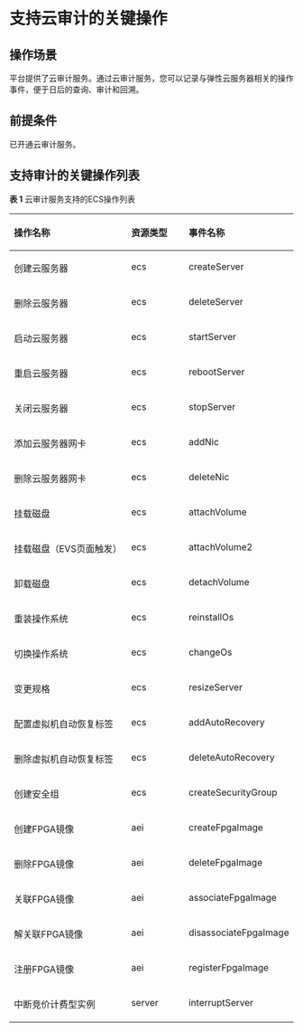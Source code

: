 # 支持云审计的关键操作<a name="ZH-CN_TOPIC_0116262067"></a>

## 操作场景<a name="section162279126"></a>

平台提供了云审计服务。通过云审计服务，您可以记录与弹性云服务器相关的操作事件，便于日后的查询、审计和回溯。

## 前提条件<a name="section152663132120"></a>

已开通云审计服务。

## 支持审计的关键操作列表<a name="section473034571816"></a>

**表 1**  云审计服务支持的ECS操作列表

<a name="table93802002191"></a>
<table><thead align="left"><tr id="zh-cn_topic_0100236046_zh-cn_topic_0100240378_row4494804152351"><th class="cellrowborder" valign="top" width="47.5%" id="mcps1.2.4.1.1"><p id="zh-cn_topic_0100236046_zh-cn_topic_0100240378_p53500739152351"><a name="zh-cn_topic_0100236046_zh-cn_topic_0100240378_p53500739152351"></a><a name="zh-cn_topic_0100236046_zh-cn_topic_0100240378_p53500739152351"></a>操作名称</p>
</th>
<th class="cellrowborder" valign="top" width="21.89%" id="mcps1.2.4.1.2"><p id="zh-cn_topic_0100236046_zh-cn_topic_0100240378_p38592628152351"><a name="zh-cn_topic_0100236046_zh-cn_topic_0100240378_p38592628152351"></a><a name="zh-cn_topic_0100236046_zh-cn_topic_0100240378_p38592628152351"></a>资源类型</p>
</th>
<th class="cellrowborder" valign="top" width="30.61%" id="mcps1.2.4.1.3"><p id="zh-cn_topic_0100236046_zh-cn_topic_0100240378_p38995202152351"><a name="zh-cn_topic_0100236046_zh-cn_topic_0100240378_p38995202152351"></a><a name="zh-cn_topic_0100236046_zh-cn_topic_0100240378_p38995202152351"></a>事件名称</p>
</th>
</tr>
</thead>
<tbody><tr id="zh-cn_topic_0100236046_zh-cn_topic_0100240378_row8488810152351"><td class="cellrowborder" valign="top" width="47.5%" headers="mcps1.2.4.1.1 "><p id="zh-cn_topic_0100236046_zh-cn_topic_0100240378_p1479074182840"><a name="zh-cn_topic_0100236046_zh-cn_topic_0100240378_p1479074182840"></a><a name="zh-cn_topic_0100236046_zh-cn_topic_0100240378_p1479074182840"></a>创建云服务器</p>
</td>
<td class="cellrowborder" valign="top" width="21.89%" headers="mcps1.2.4.1.2 "><p id="zh-cn_topic_0100236046_zh-cn_topic_0100240378_p26666010174542"><a name="zh-cn_topic_0100236046_zh-cn_topic_0100240378_p26666010174542"></a><a name="zh-cn_topic_0100236046_zh-cn_topic_0100240378_p26666010174542"></a>ecs</p>
</td>
<td class="cellrowborder" valign="top" width="30.61%" headers="mcps1.2.4.1.3 "><p id="zh-cn_topic_0100236046_zh-cn_topic_0100240378_p40304760182853"><a name="zh-cn_topic_0100236046_zh-cn_topic_0100240378_p40304760182853"></a><a name="zh-cn_topic_0100236046_zh-cn_topic_0100240378_p40304760182853"></a>createServer</p>
</td>
</tr>
<tr id="zh-cn_topic_0100236046_zh-cn_topic_0100240378_row49002944152351"><td class="cellrowborder" valign="top" width="47.5%" headers="mcps1.2.4.1.1 "><p id="zh-cn_topic_0100236046_zh-cn_topic_0100240378_p4503544182840"><a name="zh-cn_topic_0100236046_zh-cn_topic_0100240378_p4503544182840"></a><a name="zh-cn_topic_0100236046_zh-cn_topic_0100240378_p4503544182840"></a>删除云服务器</p>
</td>
<td class="cellrowborder" valign="top" width="21.89%" headers="mcps1.2.4.1.2 "><p id="zh-cn_topic_0100236046_zh-cn_topic_0100240378_p25570019174542"><a name="zh-cn_topic_0100236046_zh-cn_topic_0100240378_p25570019174542"></a><a name="zh-cn_topic_0100236046_zh-cn_topic_0100240378_p25570019174542"></a>ecs</p>
</td>
<td class="cellrowborder" valign="top" width="30.61%" headers="mcps1.2.4.1.3 "><p id="zh-cn_topic_0100236046_zh-cn_topic_0100240378_p55596951182853"><a name="zh-cn_topic_0100236046_zh-cn_topic_0100240378_p55596951182853"></a><a name="zh-cn_topic_0100236046_zh-cn_topic_0100240378_p55596951182853"></a>deleteServer</p>
</td>
</tr>
<tr id="zh-cn_topic_0100236046_zh-cn_topic_0100240378_row46870581152351"><td class="cellrowborder" valign="top" width="47.5%" headers="mcps1.2.4.1.1 "><p id="zh-cn_topic_0100236046_zh-cn_topic_0100240378_p61858743182840"><a name="zh-cn_topic_0100236046_zh-cn_topic_0100240378_p61858743182840"></a><a name="zh-cn_topic_0100236046_zh-cn_topic_0100240378_p61858743182840"></a>启动云服务器</p>
</td>
<td class="cellrowborder" valign="top" width="21.89%" headers="mcps1.2.4.1.2 "><p id="zh-cn_topic_0100236046_zh-cn_topic_0100240378_p8613767174542"><a name="zh-cn_topic_0100236046_zh-cn_topic_0100240378_p8613767174542"></a><a name="zh-cn_topic_0100236046_zh-cn_topic_0100240378_p8613767174542"></a>ecs</p>
</td>
<td class="cellrowborder" valign="top" width="30.61%" headers="mcps1.2.4.1.3 "><p id="zh-cn_topic_0100236046_zh-cn_topic_0100240378_p63532892182853"><a name="zh-cn_topic_0100236046_zh-cn_topic_0100240378_p63532892182853"></a><a name="zh-cn_topic_0100236046_zh-cn_topic_0100240378_p63532892182853"></a>startServer</p>
</td>
</tr>
<tr id="zh-cn_topic_0100236046_zh-cn_topic_0100240378_row7788966152351"><td class="cellrowborder" valign="top" width="47.5%" headers="mcps1.2.4.1.1 "><p id="zh-cn_topic_0100236046_zh-cn_topic_0100240378_p64976120182840"><a name="zh-cn_topic_0100236046_zh-cn_topic_0100240378_p64976120182840"></a><a name="zh-cn_topic_0100236046_zh-cn_topic_0100240378_p64976120182840"></a>重启云服务器</p>
</td>
<td class="cellrowborder" valign="top" width="21.89%" headers="mcps1.2.4.1.2 "><p id="zh-cn_topic_0100236046_zh-cn_topic_0100240378_p54096932174542"><a name="zh-cn_topic_0100236046_zh-cn_topic_0100240378_p54096932174542"></a><a name="zh-cn_topic_0100236046_zh-cn_topic_0100240378_p54096932174542"></a>ecs</p>
</td>
<td class="cellrowborder" valign="top" width="30.61%" headers="mcps1.2.4.1.3 "><p id="zh-cn_topic_0100236046_zh-cn_topic_0100240378_p10362200182853"><a name="zh-cn_topic_0100236046_zh-cn_topic_0100240378_p10362200182853"></a><a name="zh-cn_topic_0100236046_zh-cn_topic_0100240378_p10362200182853"></a>rebootServer</p>
</td>
</tr>
<tr id="zh-cn_topic_0100236046_zh-cn_topic_0100240378_row38304153152351"><td class="cellrowborder" valign="top" width="47.5%" headers="mcps1.2.4.1.1 "><p id="zh-cn_topic_0100236046_zh-cn_topic_0100240378_p55842976182840"><a name="zh-cn_topic_0100236046_zh-cn_topic_0100240378_p55842976182840"></a><a name="zh-cn_topic_0100236046_zh-cn_topic_0100240378_p55842976182840"></a>关闭云服务器</p>
</td>
<td class="cellrowborder" valign="top" width="21.89%" headers="mcps1.2.4.1.2 "><p id="zh-cn_topic_0100236046_zh-cn_topic_0100240378_p21298090174542"><a name="zh-cn_topic_0100236046_zh-cn_topic_0100240378_p21298090174542"></a><a name="zh-cn_topic_0100236046_zh-cn_topic_0100240378_p21298090174542"></a>ecs</p>
</td>
<td class="cellrowborder" valign="top" width="30.61%" headers="mcps1.2.4.1.3 "><p id="zh-cn_topic_0100236046_zh-cn_topic_0100240378_p37851432182853"><a name="zh-cn_topic_0100236046_zh-cn_topic_0100240378_p37851432182853"></a><a name="zh-cn_topic_0100236046_zh-cn_topic_0100240378_p37851432182853"></a>stopServer</p>
</td>
</tr>
<tr id="zh-cn_topic_0100236046_zh-cn_topic_0100240378_row43012085152351"><td class="cellrowborder" valign="top" width="47.5%" headers="mcps1.2.4.1.1 "><p id="zh-cn_topic_0100236046_zh-cn_topic_0100240378_p41558297182840"><a name="zh-cn_topic_0100236046_zh-cn_topic_0100240378_p41558297182840"></a><a name="zh-cn_topic_0100236046_zh-cn_topic_0100240378_p41558297182840"></a>添加云服务器网卡</p>
</td>
<td class="cellrowborder" valign="top" width="21.89%" headers="mcps1.2.4.1.2 "><p id="zh-cn_topic_0100236046_zh-cn_topic_0100240378_p7062991174542"><a name="zh-cn_topic_0100236046_zh-cn_topic_0100240378_p7062991174542"></a><a name="zh-cn_topic_0100236046_zh-cn_topic_0100240378_p7062991174542"></a>ecs</p>
</td>
<td class="cellrowborder" valign="top" width="30.61%" headers="mcps1.2.4.1.3 "><p id="zh-cn_topic_0100236046_zh-cn_topic_0100240378_p11950893182853"><a name="zh-cn_topic_0100236046_zh-cn_topic_0100240378_p11950893182853"></a><a name="zh-cn_topic_0100236046_zh-cn_topic_0100240378_p11950893182853"></a>addNic</p>
</td>
</tr>
<tr id="zh-cn_topic_0100236046_zh-cn_topic_0100240378_row27390049152351"><td class="cellrowborder" valign="top" width="47.5%" headers="mcps1.2.4.1.1 "><p id="zh-cn_topic_0100236046_zh-cn_topic_0100240378_p29901078182840"><a name="zh-cn_topic_0100236046_zh-cn_topic_0100240378_p29901078182840"></a><a name="zh-cn_topic_0100236046_zh-cn_topic_0100240378_p29901078182840"></a>删除云服务器网卡</p>
</td>
<td class="cellrowborder" valign="top" width="21.89%" headers="mcps1.2.4.1.2 "><p id="zh-cn_topic_0100236046_zh-cn_topic_0100240378_p4134417174542"><a name="zh-cn_topic_0100236046_zh-cn_topic_0100240378_p4134417174542"></a><a name="zh-cn_topic_0100236046_zh-cn_topic_0100240378_p4134417174542"></a>ecs</p>
</td>
<td class="cellrowborder" valign="top" width="30.61%" headers="mcps1.2.4.1.3 "><p id="zh-cn_topic_0100236046_zh-cn_topic_0100240378_p55158100182853"><a name="zh-cn_topic_0100236046_zh-cn_topic_0100240378_p55158100182853"></a><a name="zh-cn_topic_0100236046_zh-cn_topic_0100240378_p55158100182853"></a>deleteNic</p>
</td>
</tr>
<tr id="zh-cn_topic_0100236046_zh-cn_topic_0100240378_row62579149152351"><td class="cellrowborder" valign="top" width="47.5%" headers="mcps1.2.4.1.1 "><p id="zh-cn_topic_0100236046_zh-cn_topic_0100240378_p54614098182840"><a name="zh-cn_topic_0100236046_zh-cn_topic_0100240378_p54614098182840"></a><a name="zh-cn_topic_0100236046_zh-cn_topic_0100240378_p54614098182840"></a>挂载磁盘</p>
</td>
<td class="cellrowborder" valign="top" width="21.89%" headers="mcps1.2.4.1.2 "><p id="zh-cn_topic_0100236046_zh-cn_topic_0100240378_p21846135174542"><a name="zh-cn_topic_0100236046_zh-cn_topic_0100240378_p21846135174542"></a><a name="zh-cn_topic_0100236046_zh-cn_topic_0100240378_p21846135174542"></a>ecs</p>
</td>
<td class="cellrowborder" valign="top" width="30.61%" headers="mcps1.2.4.1.3 "><p id="zh-cn_topic_0100236046_zh-cn_topic_0100240378_p12045775182853"><a name="zh-cn_topic_0100236046_zh-cn_topic_0100240378_p12045775182853"></a><a name="zh-cn_topic_0100236046_zh-cn_topic_0100240378_p12045775182853"></a>attachVolume</p>
</td>
</tr>
<tr id="zh-cn_topic_0100236046_zh-cn_topic_0100240378_row1324656317345"><td class="cellrowborder" valign="top" width="47.5%" headers="mcps1.2.4.1.1 "><p id="zh-cn_topic_0100236046_zh-cn_topic_0100240378_p18121296182840"><a name="zh-cn_topic_0100236046_zh-cn_topic_0100240378_p18121296182840"></a><a name="zh-cn_topic_0100236046_zh-cn_topic_0100240378_p18121296182840"></a>挂载磁盘（EVS页面触发）</p>
</td>
<td class="cellrowborder" valign="top" width="21.89%" headers="mcps1.2.4.1.2 "><p id="zh-cn_topic_0100236046_zh-cn_topic_0100240378_p13269328174542"><a name="zh-cn_topic_0100236046_zh-cn_topic_0100240378_p13269328174542"></a><a name="zh-cn_topic_0100236046_zh-cn_topic_0100240378_p13269328174542"></a>ecs</p>
</td>
<td class="cellrowborder" valign="top" width="30.61%" headers="mcps1.2.4.1.3 "><p id="zh-cn_topic_0100236046_zh-cn_topic_0100240378_p57218009182853"><a name="zh-cn_topic_0100236046_zh-cn_topic_0100240378_p57218009182853"></a><a name="zh-cn_topic_0100236046_zh-cn_topic_0100240378_p57218009182853"></a>attachVolume2</p>
</td>
</tr>
<tr id="zh-cn_topic_0100236046_zh-cn_topic_0100240378_row2374058217349"><td class="cellrowborder" valign="top" width="47.5%" headers="mcps1.2.4.1.1 "><p id="zh-cn_topic_0100236046_zh-cn_topic_0100240378_p57087771182840"><a name="zh-cn_topic_0100236046_zh-cn_topic_0100240378_p57087771182840"></a><a name="zh-cn_topic_0100236046_zh-cn_topic_0100240378_p57087771182840"></a>卸载磁盘</p>
</td>
<td class="cellrowborder" valign="top" width="21.89%" headers="mcps1.2.4.1.2 "><p id="zh-cn_topic_0100236046_zh-cn_topic_0100240378_p53124851174542"><a name="zh-cn_topic_0100236046_zh-cn_topic_0100240378_p53124851174542"></a><a name="zh-cn_topic_0100236046_zh-cn_topic_0100240378_p53124851174542"></a>ecs</p>
</td>
<td class="cellrowborder" valign="top" width="30.61%" headers="mcps1.2.4.1.3 "><p id="zh-cn_topic_0100236046_zh-cn_topic_0100240378_p37324405182853"><a name="zh-cn_topic_0100236046_zh-cn_topic_0100240378_p37324405182853"></a><a name="zh-cn_topic_0100236046_zh-cn_topic_0100240378_p37324405182853"></a>detachVolume</p>
</td>
</tr>
<tr id="zh-cn_topic_0100236046_zh-cn_topic_0100240378_row81222699254"><td class="cellrowborder" valign="top" width="47.5%" headers="mcps1.2.4.1.1 "><p id="zh-cn_topic_0100236046_zh-cn_topic_0100240378_p9489927182840"><a name="zh-cn_topic_0100236046_zh-cn_topic_0100240378_p9489927182840"></a><a name="zh-cn_topic_0100236046_zh-cn_topic_0100240378_p9489927182840"></a>重装操作系统</p>
</td>
<td class="cellrowborder" valign="top" width="21.89%" headers="mcps1.2.4.1.2 "><p id="zh-cn_topic_0100236046_zh-cn_topic_0100240378_p145192709337"><a name="zh-cn_topic_0100236046_zh-cn_topic_0100240378_p145192709337"></a><a name="zh-cn_topic_0100236046_zh-cn_topic_0100240378_p145192709337"></a>ecs</p>
</td>
<td class="cellrowborder" valign="top" width="30.61%" headers="mcps1.2.4.1.3 "><p id="zh-cn_topic_0100236046_zh-cn_topic_0100240378_p30401839182853"><a name="zh-cn_topic_0100236046_zh-cn_topic_0100240378_p30401839182853"></a><a name="zh-cn_topic_0100236046_zh-cn_topic_0100240378_p30401839182853"></a>reinstallOs</p>
</td>
</tr>
<tr id="zh-cn_topic_0100236046_zh-cn_topic_0100240378_row337219129254"><td class="cellrowborder" valign="top" width="47.5%" headers="mcps1.2.4.1.1 "><p id="zh-cn_topic_0100236046_zh-cn_topic_0100240378_p5943917182840"><a name="zh-cn_topic_0100236046_zh-cn_topic_0100240378_p5943917182840"></a><a name="zh-cn_topic_0100236046_zh-cn_topic_0100240378_p5943917182840"></a>切换操作系统</p>
</td>
<td class="cellrowborder" valign="top" width="21.89%" headers="mcps1.2.4.1.2 "><p id="zh-cn_topic_0100236046_zh-cn_topic_0100240378_p484569019337"><a name="zh-cn_topic_0100236046_zh-cn_topic_0100240378_p484569019337"></a><a name="zh-cn_topic_0100236046_zh-cn_topic_0100240378_p484569019337"></a>ecs</p>
</td>
<td class="cellrowborder" valign="top" width="30.61%" headers="mcps1.2.4.1.3 "><p id="zh-cn_topic_0100236046_zh-cn_topic_0100240378_p17015512182853"><a name="zh-cn_topic_0100236046_zh-cn_topic_0100240378_p17015512182853"></a><a name="zh-cn_topic_0100236046_zh-cn_topic_0100240378_p17015512182853"></a>changeOs</p>
</td>
</tr>
<tr id="zh-cn_topic_0100236046_zh-cn_topic_0100240378_row34659958172551"><td class="cellrowborder" valign="top" width="47.5%" headers="mcps1.2.4.1.1 "><p id="zh-cn_topic_0100236046_zh-cn_topic_0100240378_p6036042182840"><a name="zh-cn_topic_0100236046_zh-cn_topic_0100240378_p6036042182840"></a><a name="zh-cn_topic_0100236046_zh-cn_topic_0100240378_p6036042182840"></a>变更规格</p>
</td>
<td class="cellrowborder" valign="top" width="21.89%" headers="mcps1.2.4.1.2 "><p id="zh-cn_topic_0100236046_zh-cn_topic_0100240378_p4178186984853"><a name="zh-cn_topic_0100236046_zh-cn_topic_0100240378_p4178186984853"></a><a name="zh-cn_topic_0100236046_zh-cn_topic_0100240378_p4178186984853"></a>ecs</p>
</td>
<td class="cellrowborder" valign="top" width="30.61%" headers="mcps1.2.4.1.3 "><p id="zh-cn_topic_0100236046_zh-cn_topic_0100240378_p7816363182853"><a name="zh-cn_topic_0100236046_zh-cn_topic_0100240378_p7816363182853"></a><a name="zh-cn_topic_0100236046_zh-cn_topic_0100240378_p7816363182853"></a>resizeServer</p>
</td>
</tr>
<tr id="zh-cn_topic_0100236046_zh-cn_topic_0100240378_row24525460172551"><td class="cellrowborder" valign="top" width="47.5%" headers="mcps1.2.4.1.1 "><p id="zh-cn_topic_0100236046_zh-cn_topic_0100240378_p38198539182840"><a name="zh-cn_topic_0100236046_zh-cn_topic_0100240378_p38198539182840"></a><a name="zh-cn_topic_0100236046_zh-cn_topic_0100240378_p38198539182840"></a>配置虚拟机自动恢复标签</p>
</td>
<td class="cellrowborder" valign="top" width="21.89%" headers="mcps1.2.4.1.2 "><p id="zh-cn_topic_0100236046_zh-cn_topic_0100240378_p5866748684853"><a name="zh-cn_topic_0100236046_zh-cn_topic_0100240378_p5866748684853"></a><a name="zh-cn_topic_0100236046_zh-cn_topic_0100240378_p5866748684853"></a>ecs</p>
</td>
<td class="cellrowborder" valign="top" width="30.61%" headers="mcps1.2.4.1.3 "><p id="zh-cn_topic_0100236046_zh-cn_topic_0100240378_p60984371182853"><a name="zh-cn_topic_0100236046_zh-cn_topic_0100240378_p60984371182853"></a><a name="zh-cn_topic_0100236046_zh-cn_topic_0100240378_p60984371182853"></a>addAutoRecovery</p>
</td>
</tr>
<tr id="zh-cn_topic_0100236046_zh-cn_topic_0100240378_row55894487172613"><td class="cellrowborder" valign="top" width="47.5%" headers="mcps1.2.4.1.1 "><p id="zh-cn_topic_0100236046_zh-cn_topic_0100240378_p63665350182840"><a name="zh-cn_topic_0100236046_zh-cn_topic_0100240378_p63665350182840"></a><a name="zh-cn_topic_0100236046_zh-cn_topic_0100240378_p63665350182840"></a>删除虚拟机自动恢复标签</p>
</td>
<td class="cellrowborder" valign="top" width="21.89%" headers="mcps1.2.4.1.2 "><p id="zh-cn_topic_0100236046_zh-cn_topic_0100240378_p564335384857"><a name="zh-cn_topic_0100236046_zh-cn_topic_0100240378_p564335384857"></a><a name="zh-cn_topic_0100236046_zh-cn_topic_0100240378_p564335384857"></a>ecs</p>
</td>
<td class="cellrowborder" valign="top" width="30.61%" headers="mcps1.2.4.1.3 "><p id="zh-cn_topic_0100236046_zh-cn_topic_0100240378_p31538754182853"><a name="zh-cn_topic_0100236046_zh-cn_topic_0100240378_p31538754182853"></a><a name="zh-cn_topic_0100236046_zh-cn_topic_0100240378_p31538754182853"></a>deleteAutoRecovery</p>
</td>
</tr>
<tr id="zh-cn_topic_0100236046_zh-cn_topic_0100240378_row29461583172613"><td class="cellrowborder" valign="top" width="47.5%" headers="mcps1.2.4.1.1 "><p id="zh-cn_topic_0100236046_zh-cn_topic_0100240378_p3970294084831"><a name="zh-cn_topic_0100236046_zh-cn_topic_0100240378_p3970294084831"></a><a name="zh-cn_topic_0100236046_zh-cn_topic_0100240378_p3970294084831"></a>创建安全组</p>
</td>
<td class="cellrowborder" valign="top" width="21.89%" headers="mcps1.2.4.1.2 "><p id="zh-cn_topic_0100236046_zh-cn_topic_0100240378_p2036412484857"><a name="zh-cn_topic_0100236046_zh-cn_topic_0100240378_p2036412484857"></a><a name="zh-cn_topic_0100236046_zh-cn_topic_0100240378_p2036412484857"></a>ecs</p>
</td>
<td class="cellrowborder" valign="top" width="30.61%" headers="mcps1.2.4.1.3 "><p id="zh-cn_topic_0100236046_zh-cn_topic_0100240378_p4042103484849"><a name="zh-cn_topic_0100236046_zh-cn_topic_0100240378_p4042103484849"></a><a name="zh-cn_topic_0100236046_zh-cn_topic_0100240378_p4042103484849"></a>createSecurityGroup</p>
</td>
</tr>
<tr id="zh-cn_topic_0100236046_row26434711219"><td class="cellrowborder" valign="top" width="47.5%" headers="mcps1.2.4.1.1 "><p id="zh-cn_topic_0100236046_p718335514122"><a name="zh-cn_topic_0100236046_p718335514122"></a><a name="zh-cn_topic_0100236046_p718335514122"></a>创建FPGA镜像</p>
</td>
<td class="cellrowborder" valign="top" width="21.89%" headers="mcps1.2.4.1.2 "><p id="zh-cn_topic_0100236046_p176411711121315"><a name="zh-cn_topic_0100236046_p176411711121315"></a><a name="zh-cn_topic_0100236046_p176411711121315"></a>aei</p>
</td>
<td class="cellrowborder" valign="top" width="30.61%" headers="mcps1.2.4.1.3 "><p id="zh-cn_topic_0100236046_p1778061817137"><a name="zh-cn_topic_0100236046_p1778061817137"></a><a name="zh-cn_topic_0100236046_p1778061817137"></a>createFpgaImage</p>
</td>
</tr>
<tr id="zh-cn_topic_0100236046_row166018781216"><td class="cellrowborder" valign="top" width="47.5%" headers="mcps1.2.4.1.1 "><p id="zh-cn_topic_0100236046_p1318325581210"><a name="zh-cn_topic_0100236046_p1318325581210"></a><a name="zh-cn_topic_0100236046_p1318325581210"></a>删除FPGA镜像</p>
</td>
<td class="cellrowborder" valign="top" width="21.89%" headers="mcps1.2.4.1.2 "><p id="zh-cn_topic_0100236046_p18641611101319"><a name="zh-cn_topic_0100236046_p18641611101319"></a><a name="zh-cn_topic_0100236046_p18641611101319"></a>aei</p>
</td>
<td class="cellrowborder" valign="top" width="30.61%" headers="mcps1.2.4.1.3 "><p id="zh-cn_topic_0100236046_p147801418171310"><a name="zh-cn_topic_0100236046_p147801418171310"></a><a name="zh-cn_topic_0100236046_p147801418171310"></a>deleteFpgaImage</p>
</td>
</tr>
<tr id="zh-cn_topic_0100236046_row1566077111215"><td class="cellrowborder" valign="top" width="47.5%" headers="mcps1.2.4.1.1 "><p id="zh-cn_topic_0100236046_p818317553124"><a name="zh-cn_topic_0100236046_p818317553124"></a><a name="zh-cn_topic_0100236046_p818317553124"></a>关联FPGA镜像</p>
</td>
<td class="cellrowborder" valign="top" width="21.89%" headers="mcps1.2.4.1.2 "><p id="zh-cn_topic_0100236046_p186411011171313"><a name="zh-cn_topic_0100236046_p186411011171313"></a><a name="zh-cn_topic_0100236046_p186411011171313"></a>aei</p>
</td>
<td class="cellrowborder" valign="top" width="30.61%" headers="mcps1.2.4.1.3 "><p id="zh-cn_topic_0100236046_p157801918201315"><a name="zh-cn_topic_0100236046_p157801918201315"></a><a name="zh-cn_topic_0100236046_p157801918201315"></a>associateFpgaImage</p>
</td>
</tr>
<tr id="zh-cn_topic_0100236046_row26601577126"><td class="cellrowborder" valign="top" width="47.5%" headers="mcps1.2.4.1.1 "><p id="zh-cn_topic_0100236046_p1618355541213"><a name="zh-cn_topic_0100236046_p1618355541213"></a><a name="zh-cn_topic_0100236046_p1618355541213"></a>解关联FPGA镜像</p>
</td>
<td class="cellrowborder" valign="top" width="21.89%" headers="mcps1.2.4.1.2 "><p id="zh-cn_topic_0100236046_p206410114136"><a name="zh-cn_topic_0100236046_p206410114136"></a><a name="zh-cn_topic_0100236046_p206410114136"></a>aei</p>
</td>
<td class="cellrowborder" valign="top" width="30.61%" headers="mcps1.2.4.1.3 "><p id="zh-cn_topic_0100236046_p678021881320"><a name="zh-cn_topic_0100236046_p678021881320"></a><a name="zh-cn_topic_0100236046_p678021881320"></a>disassociateFpgaImage</p>
</td>
</tr>
<tr id="zh-cn_topic_0100236046_row166604715122"><td class="cellrowborder" valign="top" width="47.5%" headers="mcps1.2.4.1.1 "><p id="zh-cn_topic_0100236046_p81835559123"><a name="zh-cn_topic_0100236046_p81835559123"></a><a name="zh-cn_topic_0100236046_p81835559123"></a>注册FPGA镜像</p>
</td>
<td class="cellrowborder" valign="top" width="21.89%" headers="mcps1.2.4.1.2 "><p id="zh-cn_topic_0100236046_p16641131117139"><a name="zh-cn_topic_0100236046_p16641131117139"></a><a name="zh-cn_topic_0100236046_p16641131117139"></a>aei</p>
</td>
<td class="cellrowborder" valign="top" width="30.61%" headers="mcps1.2.4.1.3 "><p id="zh-cn_topic_0100236046_p17801418141311"><a name="zh-cn_topic_0100236046_p17801418141311"></a><a name="zh-cn_topic_0100236046_p17801418141311"></a>registerFpgaImage</p>
</td>
</tr>
<tr id="zh-cn_topic_0100236046_row159974295312"><td class="cellrowborder" valign="top" width="47.5%" headers="mcps1.2.4.1.1 "><p id="zh-cn_topic_0100236046_p199977291839"><a name="zh-cn_topic_0100236046_p199977291839"></a><a name="zh-cn_topic_0100236046_p199977291839"></a>中断竞价计费型实例</p>
</td>
<td class="cellrowborder" valign="top" width="21.89%" headers="mcps1.2.4.1.2 "><p id="zh-cn_topic_0100236046_p169971291837"><a name="zh-cn_topic_0100236046_p169971291837"></a><a name="zh-cn_topic_0100236046_p169971291837"></a>server</p>
</td>
<td class="cellrowborder" valign="top" width="30.61%" headers="mcps1.2.4.1.3 "><p id="zh-cn_topic_0100236046_p199971029934"><a name="zh-cn_topic_0100236046_p199971029934"></a><a name="zh-cn_topic_0100236046_p199971029934"></a>interruptServer</p>
</td>
</tr>
</tbody>
</table>

